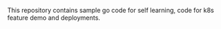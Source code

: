 

This repository contains sample go code for self learning, code for k8s feature demo and deployments.
